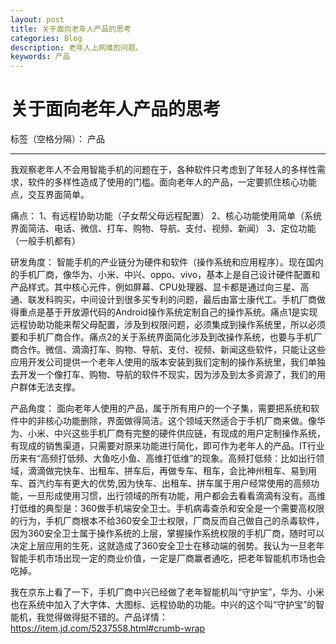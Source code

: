 ```yaml
---
layout: post
title: 关于面向老年人产品的思考
categories: Blog
description: 老年人上网难的问题。
keywords: 产品
---
```


# 关于面向老年人产品的思考

标签（空格分隔）： 产品

---

我观察老年人不会用智能手机的问题在于，各种软件只考虑到了年轻人的多样性需求，软件的多样性造成了使用的门槛。面向老年人的产品，一定要抓住核心功能点，交互界面简单。

痛点：
1、有远程协助功能（子女帮父母远程配置）
2、核心功能使用简单（系统界面简洁、电话、微信、打车、购物、导航、支付、视频、新闻）
3、定位功能（一般手机都有）

研发角度：
智能手机的产业链分为硬件和软件（操作系统和应用程序）。现在国内的手机厂商，像华为、小米、中兴、oppo、vivo，基本上是自己设计硬件配置和产品样式。其中核心元件，例如屏幕、CPU处理器、显卡都是通过向三星、高通、联发科购买，中间设计到很多买专利的问题，最后由富士康代工。手机厂商做得重点是基于开放源代码的Android操作系统定制自己的操作系统。痛点1是实现远程协助功能来帮父母配置，涉及到权限问题，必须集成到操作系统里，所以必须要和手机厂商合作。痛点2的关于系统界面简化涉及到改操作系统，也要与手机厂商合作。微信、滴滴打车、购物、导航、支付、视频、新闻这些软件，只能让这些应用开发公司提供一个老年人使用的版本安装到我们定制的操作系统里，我们单独去开发一个像打车、购物、导航的软件不现实，因为涉及到太多资源了，我们的用户群体无法支撑。

产品角度：
面向老年人使用的产品，属于所有用户的一个子集，需要把系统和软件中的非核心功能删除，界面做得简洁。这个领域天然适合于手机厂商来做。像华为、小米、中兴这些手机厂商有完整的硬件供应链，有现成的用户定制操作系统，有现成的销售渠道，只需要对原来功能进行简化，即可作为老年人的产品。IT行业历来有“高频打低频、大鱼吃小鱼、高维打低维”的现象。高频打低频：比如出行领域，滴滴做完快车、出租车、拼车后，再做专车、租车，会比神州租车、易到用车、首汽约车有更大的优势,因为快车、出租车、拼车属于用户经常使用的高频功能，一旦形成使用习惯，出行领域的所有功能，用户都会去看看滴滴有没有。高维打低维的典型是：360做手机端安全卫士。手机病毒查杀和安全是一个需要高权限的行为，手机厂商根本不给360安全卫士权限，厂商反而自己做自己的杀毒软件，因为360安全卫士属于操作系统的上层，掌握操作系统权限的手机厂商，随时可以决定上层应用的生死，这就造成了360安全卫士在移动端的弱势。我认为一旦老年智能手机市场出现一定的商业价值，一定是厂商赢者通吃，把老年智能机市场也会吃掉。

我在京东上看了一下，手机厂商中兴已经做了老年智能机叫“守护宝”，华为、小米也在系统中加入了大字体、大图标、远程协助的功能。中兴的这个叫“守护宝”的智能机，我觉得做得挺不错的。产品详情：https://item.jd.com/5237558.html#crumb-wrap




